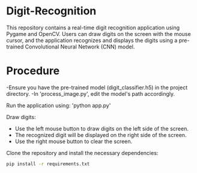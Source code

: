 # Digit-Recognition
This repository contains a real-time digit recognition application using Pygame and OpenCV. Users can draw digits on the screen with the mouse cursor, and the application recognizes and displays the digits using a pre-trained Convolutional Neural Network (CNN) model.


# Procedure
-Ensure you have the pre-trained model (digit_classifier.h5) in the project directory.
-In 'process_image.py', edit the model's path accordingly.

Run the application using:
'python app.py'

Draw digits:
- Use the left mouse button to draw digits on the left side of the screen.
- The recognized digit will be displayed on the right side of the screen.
- Use the right mouse button to clear the screen.


Clone the repository and install the necessary dependencies:
```bash
pip install -r requirements.txt
